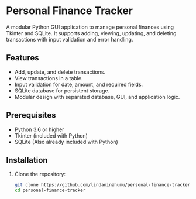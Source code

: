 # Personal Finance Tracker

A modular Python GUI application to manage personal finances using Tkinter and SQLite. It supports adding, viewing, updating, and deleting transactions with input validation and error handling.

## Features
- Add, update, and delete transactions.
- View transactions in a table.
- Input validation for date, amount, and required fields.
- SQLite database for persistent storage.
- Modular design with separated database, GUI, and application logic.

## Prerequisites
- Python 3.6 or higher
- Tkinter (included with Python)
- SQLite (Also already included with Python)

## Installation
1. Clone the repository:
   ```bash
   git clone https://github.com/lindaninahumu/personal-finance-tracker.git
   cd personal-finance-tracker